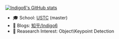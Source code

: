[![Indigo6's GitHub stats](https://github-readme-stats.vercel.app/api?username=Indigo6&count_private=true&show_icons=true&theme=outrun)](https://github.com/anuraghazra/github-readme-stats)

- 🎓 School: [USTC](https://ustc.edu.cn/) (master)
- 📖 Blogs: [知乎/Indigo6](https://www.zhihu.com/people/Samaritan-53-67)
- 🔭 Reasearch Interest: Object\Keypoint Detection

<!-- - 🔭 I’m currently working on ...
- 🌱 I’m currently learning ...
- 👯 I’m looking to collaborate on ...
- 🤔 I’m looking for help with ...
- 💬 Ask me about ...
- 📫 How to reach me: ...
- 😄 Pronouns: ...
- ⚡ Fun fact: ... -->
